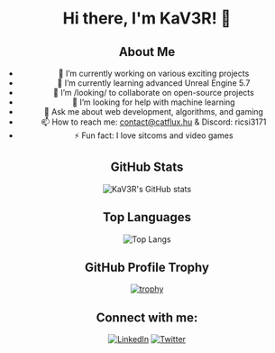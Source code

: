 <div align="center">
  <h1>Hi there, I'm KaV3R! 👋</h1>
  

  ## About Me

  - 🔭 I’m currently working on various exciting projects
  - 🌱 I’m currently learning advanced Unreal Engine 5.7
  - 👯 I’m /looking/ to collaborate on open-source projects
  - 🤔 I’m looking for help with machine learning
  - 💬 Ask me about web development, algorithms, and gaming
  - 📫 How to reach me: contact@catflux.hu & Discord: ricsi3171
  - ⚡ Fun fact: I love sitcoms and video games

  ## GitHub Stats

  ![KaV3R's GitHub stats](https://github-readme-stats.vercel.app/api?username=KaV3R&show_icons=true&theme=radical)

  ## Top Languages

  ![Top Langs](https://github-readme-stats.vercel.app/api/top-langs/?username=KaV3R&layout=compact&theme=radical)

  ## GitHub Profile Trophy

  [![trophy](https://github-profile-trophy.vercel.app/?username=KaV3R&theme=onedark)](https://github.com/ryo-ma/github-profile-trophy)


  ## Connect with me:

  [![LinkedIn](https://img.shields.io/badge/-LinkedIn-blue?style=flat&logo=Linkedin&logoColor=white)](https://www.linkedin.com/in/richard-heimberger-268656280)
  [![Twitter](https://img.shields.io/badge/-Twitter-blue?style=flat&logo=Twitter&logoColor=white)](https://x.com/KaV3Rcsgo)

</div>
